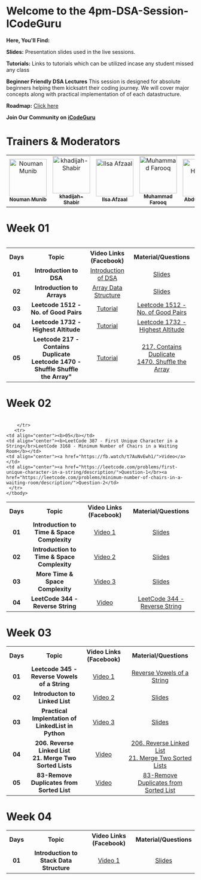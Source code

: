# Welcome to the 4pm-DSA-Session-ICodeGuru

**Here, You'll Find:**

**Slides:** Presentation slides used in the live sessions.

**Tutorials:** Links to tutorials which can be utilized incase any student missed any class

**Beginner Friendly DSA Lectures** This session is designed for absolute beginners helping them kicksatrt their coding journey. We will 
 cover major concepts along with practical implementation of of each datastructure. 

**Roadmap:** [Click here](https://docs.google.com/document/d/1XdFS0ckZEp2Mi16ihCmVXggUelXf58EqPT5sV2wcxs0/edit#heading=h.opqh54m3nahp)

**Join Our Community on [iCodeGuru](https://icode.guru/join/)**

# Trainers & Moderators

<table >
    <tbody>
        <tr>
            <td align="center">
                <a href="https://www.linkedin.com/in/nouman-munib/">
                    <img src= "https://avatars.githubusercontent.com/u/113182072?v=4" width="100px;" alt="Nouman Munib"/>
                    <br />
                    <sub><b>Nouman Munib</b></sub>
                </a> 
            </td>
            <td align="center">
                <a href="https://www.linkedin.com/in/khadijah-shabir/">
                    <img src="https://avatars.githubusercontent.com/u/133489629?v=4" width="100px;" alt="khadijah-Shabir"/>
                    <br />
                    <sub><b>khadijah-Shabir</b></sub>
                </a> 
            </td>
            <td align="center">
                <a href="https://www.linkedin.com/in/ilsaafzaal/">
                    <img src="https://avatars.githubusercontent.com/u/81191657?v=4" width="100px;" alt="Ilsa Afzaal"/>
                    <br />
                    <sub><b>Ilsa Afzaal</b></sub>
                </a> 
            </td>
            <td align="center">
                <a href="https://www.linkedin.com/in/muhammad-farooq-489a16299/">
                    <img src="https://avatars.githubusercontent.com/u/161140921?v=4" width="100px;" alt="Muhammad Farooq"/>
                    <br />
                    <sub><b>Muhammad Farooq</b></sub>
                </a> 
            </td>
           <td align="center">
                <a href="https://www.linkedin.com/in/a-hannan/">
                    <img src="https://avatars.githubusercontent.com/u/88274981?v=4" width="100px;" alt="Abdul Hannan"/>
                    <br />
                    <sub><b>Abdul Hannan</b></sub>
                </a> 
            </td>
        </tr> 
</tbody>
<table>


# Week 01

<table>
    <tbody>
     <tr>
      <th>Days</th>
      <th>Topic</th>
      <th>Video Links (Facebook)</br></th>
      <th>Material/Questions</th>
     </tr> 
    <tr>
       <td align="center"><b>01</b></td>
       <td align="center"><b>Introduction to DSA</b></td>
       <td align="center"><a href="https://fb.watch/sWvOxyHnPe/">Introduction of DSA</td>
    <td align="center" ><a href="https://docs.google.com/presentation/d/1txuV1nfX6loDIdpSDsM8Rw51b2s1ToN9F90W83tHpi0/edit?usp=sharing">Slides</td>
    </tr>
      <tr>
    <td align="center"><b>02</b></td>
    <td align="center"><b>Introduction to Arrays</b></td>
    <td align="center"><a href="https://fb.watch/sWvyjKVSQ3/">Array Data Structure</td>
    <td align="center" ><a href="https://docs.google.com/presentation/d/1txuV1nfX6loDIdpSDsM8Rw51b2s1ToN9F90W83tHpi0/edit?usp=sharing">Slides</td  
  </tr>  
  <tr>
       <td align="center"><b>03</b></td>
       <td align="center"><b>Leetcode 1512 - No. of Good Pairs</b></td>
       <td align="center"><a href="https://fb.watch/sXMiJ8klRh/">Tutorial </td>
      <td align="center" ><a href="https://leetcode.com/problems/number-of-good-pairs/">Leetcode 1512 - No. of Good Pairs</td>
    </tr>
    <tr>
       <td align="center"><b>04</b></td>
       <td align="center"><b>Leetcode 1732 - Highest Altitude </b></td>
       <td align="center"><a href="https://fb.watch/sZh2Z8UBYM/"> Tutorial </td>
      <td align="center" ><a href="https://leetcode.com/problems/find-the-highest-altitude/">Leetcode 1732 - Highest Altitude</td>
    </tr>
    <tr>
       <td align="center"><b>05</b></td>
       <td align="center"><b>Leetcode 217 - Contains Duplicate Leetcode 1470 - Shuffle Shuffle the Array" </b></td>
       <td align="center"><a href="https://fb.watch/s_oird-UF3/"> Tutorial </td>
        <td align="center" ><a href="https://leetcode.com/problems/contains-duplicate/">217. Contains Duplicate </br><a href="https://leetcode.com/problems/shuffle-the-array/">1470. Shuffle the Array </td>
    </tr>
</tbody>
<table>

 # Week 02
<table>
    <tbody>
        <tr>
            <th>Days</th>
            <th>Topic</th>
            <th>Video Links (Facebook)</th>
            <th>Material/Questions</th>
        </tr>
        <tr>
            <td align="center"><b>01</b></td>
            <td align="center"><b>Introduction to Time & Space Complexity</b></td>
            <td align="center"><a href="https://fb.watch/t2qLIxPBJi/">Video 1</a></td>
            <td align="center"><a href="https://docs.google.com/presentation/d/1kwoEYzxBZ601FH8bDg6RQmB6SUY-7RXv/">Slides</a></td>
        </tr>
        <tr>
            <td align="center"><b>02</b></td>
            <td align="center"><b>Introduction to Time & Space Complexity</b></td>
            <td align="center"><a href="https://fb.watch/t4Zda_nlEr/">Video 2</a></td>
            <td align="center"><a href="https://docs.google.com/presentation/d/1kwoEYzxBZ601FH8bDg6RQmB6SUY-7RXv/">Slides</a></td>
        </tr>
        <tr>
            <td align="center"><b>03</b></td>
            <td align="center"><b>More Time & Space Complexity</b></td>
            <td align="center"><a href="https://fb.watch/t4ZgAE-d2t/">Video 3</a></td>
            <td align="center"><a href="https://docs.google.com/presentation/d/1kwoEYzxBZ601FH8bDg6RQmB6SUY-7RXv/">Slides</a></td>
        </tr>
        <tr>
            <td align="center"><b>04</b></td>
            <td align="center"><b>LeetCode 344 - Reverse String</b></td>
            <td align="center"><a href="https://fb.watch/t6hwtD5-e1/">Video</a></td>
             <td align="center"><a href="https://leetcode.com/problems/reverse-string/description/">LeetCode 344 - Reverse String</a></td>
            
        </tr>
       <tr>
    <td align="center"><b>05</b></td>
    <td align="center"><b>LeetCode 387 - First Unique Character in a String</br>LeetCode 3168 - Minimum Number of Chairs in a Waiting Room</b></td>
    <td align="center"><a href="https://fb.watch/t7AuNvEwh1/">Video</a></td>
    <td align="center"><a href="https://leetcode.com/problems/first-unique-character-in-a-string/description/">Question-1</br><a href="https://leetcode.com/problems/minimum-number-of-chairs-in-a-waiting-room/description/">Question-2</td>
     </tr>
    </tbody>
</table>

 # Week 03
<table>
    <tbody>
        <tr>
            <th>Days</th>
            <th>Topic</th>
            <th>Video Links (Facebook)</th>
            <th>Material/Questions</th>
        </tr>
        <tr>
            <td align="center"><b>01</b></td>
            <td align="center"><b>Leetcode 345 - Reverse Vowels of a String</b></td>
            <td align="center"><a href="https://fb.watch/td0r3arnEX/">Video 1</a></td>
            <td align="center"><a href="https://leetcode.com/problems/reverse-vowels-of-a-string/">Reverse Vowels of a String</a></td>
        </tr>
        <tr>
            <td align="center"><b>02</b></td>
            <td align="center"><b>Introducton to Linked List</b></td>
            <td align="center"><a href="https://fb.watch/td0pkRkH8c/">Video 2</a></td>
            <td align="center"><a href="https://docs.google.com/presentation/d/1zU0PpUIQQOncVMGFCh_8ucLVcMPYJJHkzXBrvsOLis0/edit#slide=id.p">Slides</a></td>
        </tr>
        <tr>
            <td align="center"><b>03</b></td>
            <td align="center"><b>Practical Implentation of LinkedList in Python</b></td>
            <td align="center"><a href="https://www.facebook.com/share/v/tbg1mmLDcozMASc2/?mibextid=oFDknk">Video 3</a></td>
            <td align="center"><a href="https://docs.google.com/presentation/d/1zU0PpUIQQOncVMGFCh_8ucLVcMPYJJHkzXBrvsOLis0/edit#slide=id.p">Slides</a></td>
        </tr>
        <tr>
            <td align="center"><b>04</b></td>
            <td align="center"><b>206. Reverse Linked List </br>21. Merge Two Sorted Lists</b></td>
            <td align="center"><a href="https://www.facebook.com/iCodeguru/videos/501940419065240">Video</a></td>
            <td align="center" ><a href="https://leetcode.com/problems/reverse-linked-list/description/">206. Reverse Linked List </br><a href="https://leetcode.com/problems/merge-two-sorted-lists/">21. Merge Two Sorted Lists </td>
        </tr>
        <tr>
            <td align="center"><b>05</b></td>
            <td align="center"><b> 83-Remove Duplicates from Sorted List</b></td>
            <td align="center"><a href="https://www.facebook.com/iCodeguru/videos/859945082681794">Video</a></td>
            <td align="center" ><a href="https://leetcode.com/problems/remove-duplicates-from-sorted-list/description/">83-Remove Duplicates from Sorted List</td>
        </tr>
    </tbody>
</table>

 # Week 04
<table>
    <tbody>
        <tr>
            <th>Days</th>
            <th>Topic</th>
            <th>Video Links (Facebook)</th>
            <th>Material/Questions</th>
        </tr>
        <tr>
            <td align="center"><b>01</b></td>
            <td align="center"><b>Introduction to Stack Data Structure</b></td>
            <td align="center"><a href="https://www.facebook.com/iCodeguru/videos/423203834038497">Video 1</a></td>
            <td align="center"><a href="https://docs.google.com/presentation/d/1f8kwr101Vgs7SapNbOy10SsczMfTmn_X/edit#slide=id.p1">Slides</a></td>
        </tr>
        </tbody>
</table>
